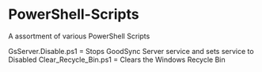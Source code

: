 PowerShell-Scripts
==================

A assortment of various PowerShell Scripts

GsServer.Disable.ps1 = Stops GoodSync Server service and sets service to Disabled
Clear_Recycle_Bin.ps1 = Clears the Windows Recycle Bin
